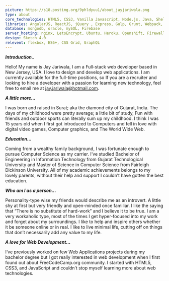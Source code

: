 ```yaml
---
picture: https://s18.postimg.org/9phldyuu1/about_jayjariwala.png
type: about
core_technologies: HTML5, CSS3, Vanilla Javascript, Node.js, Java, Shell Scripting, RestFul API
libraries: AngularJS, ReactJS, jQuery , Express, Gulp, Grunt, Webpack, Bootstrap, Bulma.io, deepstram.io, axios, mobile jQuery
database: mongodb, oracle, mySQL, Firebase
server_hosting: nginx, LetsEncrypt, Ubuntu, Heroku, Openshift, Firewall
design: Sketch 4.0
relevent: flexbox, ES6+, CSS Grid, GraphQL 
---
```

**_Introduction.._**

Hello! My name is Jay Jariwala, I am a Full-stack web developer based in New Jersey, USA. I love to design and develop web applications. I am currently available for the full-time positions, so If you are a recruiter and looking to hire a developer with a passion for learning new technology, feel free to email me at jay.jariwala@hotmail.com. 

**_A little more…_**

I was born and raised in Surat; aka the diamond city of Gujarat, India. The days of my childhood were pretty average; a little bit of study, Fun with friends and outdoor sports can literally sum up my childhood. I think I was 15 years old when I first got introduced to Computers and fell in love with digital video games, Computer graphics, and The World Wide Web. 

**_Education…_**

Coming from a wealthy family background, I was fortunate enough to pursue Computer Science as my carrier. I’ve studied Bachelor of Engineering in Information Technology from Gujarat Technological University and Master of Science in Computer Science from Fairleigh Dickinson University. All of my academic achievements belongs to my lovely parents, without their help and support I couldn’t have gotten the best education.

**_Who am I as a person…_** 

Personality-type wise my friends would describe me as an introvert. A little shy at first but very friendly and open-minded once familiar. I like the saying that “There is no substitute of hard-work” and I believe it to be true. I am a very workaholic type, most of the times I get hyper-focused into my work and forget about my surroundings. I like to help and inspire others whether it be someone online or in real. I like to live minimal life, cutting off on things that don’t necessarily add any value to my life.

**_A love for Web Development…_**

I’ve previously worked on few Web Applications projects during my bachelor degree but I got really interested in web development when I first found out about FreeCodeCamp.org community. I started with HTML5, CSS3, and JavaScript and couldn’t stop myself learning more about web technologies. 

